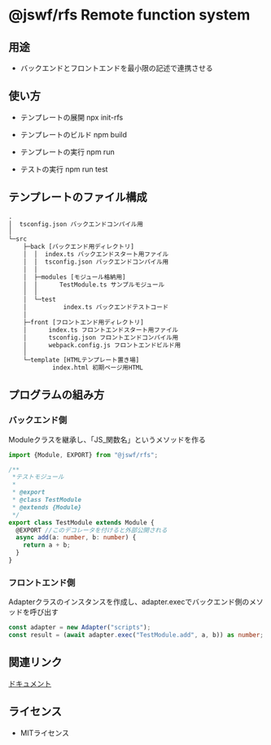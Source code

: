 # @jswf/rfs Remote function system

## 用途

- バックエンドとフロントエンドを最小限の記述で連携させる

## 使い方

- テンプレートの展開
npx init-rfs

- テンプレートのビルド
npm build

- テンプレートの実行
npm run

- テストの実行
npm run test

## テンプレートのファイル構成

```txt
.
│  tsconfig.json バックエンドコンパイル用
│
└─src
    ├─back [バックエンド用ディレクトリ]
    │  │  index.ts バックエンドスタート用ファイル
    │  │  tsconfig.json バックエンドコンパイル用
    │  │
    │  ├─modules [モジュール格納用]
    │  │      TestModule.ts サンプルモジュール
    │  │
    │  └─test
    │          index.ts バックエンドテストコード
    │
    ├─front [フロントエンド用ディレクトリ]
    │      index.ts フロントエンドスタート用ファイル
    │      tsconfig.json フロントエンドコンパイル用
    │      webpack.config.js フロントエンドビルド用
    │
    └─template [HTMLテンプレート置き場]
            index.html 初期ページ用HTML
```

## プログラムの組み方

### バックエンド側

Moduleクラスを継承し、「JS_関数名」というメソッドを作る

```ts
import {Module, EXPORT} from "@jswf/rfs";

/**
 *テストモジュール
 *
 * @export
 * @class TestModule
 * @extends {Module}
 */
export class TestModule extends Module {
  @EXPORT //このデコレータを付けると外部公開される
  async add(a: number, b: number) {
    return a + b;
  }
}
```

### フロントエンド側

Adapterクラスのインスタンスを作成し、adapter.execでバックエンド側のメソッドを呼び出す

```ts
const adapter = new Adapter("scripts");
const result = (await adapter.exec("TestModule.add", a, b)) as number;
```

## 関連リンク

[ドキュメント](https://ttis.croud.jp/?uuid=71ba22b3-2a2f-493b-aa25-e6ffa21c7f72)

## ライセンス

- MITライセンス
